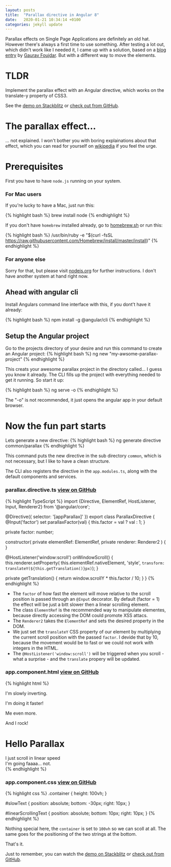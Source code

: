 ```yaml
---
layout: posts
title:  "Parallax directive in Angular 8"
date:   2020-01-21 10:34:14 +0100
categories: jekyll update
---
```

Parallax effects on Single Page Applications are definitely an old hat. However there's always a first time to use something. After testing a lot out, which didn't work like I needed it, I came up with a solution, based on a [blog entry](parallax-blog-entry) by [Gaurav Foujdar](the-guy). But with a different way to move the elements.

# TLDR
Implement the parallax effect with an Angular directive, which works on the translate-y property of CSS3.

See the [demo on Stackblitz](https://angular-8-parallax-directive.stackblitz.io/) or [check out from GitHub](https://github.com/hpmartini/angular-8-parallax-directive).

# The parallax effect...
... not explained. I won't bother you with boring explainations about that effect, which you can read for yourself on [wikipedia](https://en.wikipedia.org/wiki/Parallax) if you feel the urge.

# Prerequisites
First you have to have `node.js` running on your system. 

### For Mac users
If you're lucky to have a Mac, just run this:

{% highlight bash %}
brew install node
{% endhighlight %}

If you don't have `homebrew` installed already, go to [homebrew.sh](https://homebrew.sh) or run this:

{% highlight bash %}
/usr/bin/ruby -e "$(curl -fsSL https://raw.githubusercontent.com/Homebrew/install/master/install)"
{% endhighlight %}

### For anyone else
Sorry for that, but please visit [nodejs.org](https://nodejs.org/) for further instructions. I don't have another system at hand right now.

## Ahead with angular cli
Install Angulars command line interface with this, if you dont't have it already:

{% highlight bash %}
npm install -g @angular/cli
{% endhighlight %}

## Setup the Angular project
Go to the projects directory of your desire and run this command to create an Angular project:
{% highlight bash %}
ng new "my-awsome-parallax-project"
{% endhighlight %}

This creats your awesome parallax project in the directory called... I guess you know it already. The CLI fills up the project with everything needed to get it running. So start it up:

{% highlight bash %}
ng serve -o
{% endhighlight %}

The "-o" is not recommended, it just opens the angular app in your default browser.

# Now the fun part starts
Lets generate a new directive:
{% highlight bash %}
ng generate directive common/parallax
{% endhighlight %}

This command puts the new directive in the sub directory `common`, which is not necessary, but I like to have a clean structure.

The CLI also registers the directive in the `app.modules.ts`, along with the default components and services.

### parallax.directive.ts [view on GitHub](https://github.com/hpmartini/angular-8-parallax-directive/blob/master/src/app/common/parallax.directive.ts)
{% highlight TypeScript %}
import {Directive, ElementRef, HostListener, Input, Renderer2} from '@angular/core';

@Directive({
  selector: '[appParallax]'
})
export class ParallaxDirective {
  @Input('factor') set parallaxFactor(val) {
    this.factor = val ? val : 1;
  }

  private factor: number;

  constructor(
    private elementRef: ElementRef,
    private renderer: Renderer2
  ) { }

  @HostListener('window:scroll')
  onWindowScroll() {
    this.renderer.setProperty(
      this.elementRef.nativeElement, 
      'style',
      `transform: translateY(${this.getTranslation()}px)`);
  }

  private getTranslation() {
    return window.scrollY * this.factor / 10;
  }
}
{% endhighlight %}

- The `factor` of how fast the element will move relative to the scroll position is passed through an `@Input` decorator. 
  By default (factor = 1) the effect will be just a bitt slower then a linear scrolling element. 
- The class `ElementRef` is the recommended way to manipulate elementes, because directly accessing the DOM could promote XSS attacs.
- The `Renderer2` takes the `ElementRef` and sets the desired property in the DOM.
- We just set the `translateY` CSS property of our element by multiplying the current scroll position with the passed `factor`. 
  I devide that by 10, because the movement would be to fast or we could not work with integers in the HTML.
- The `@HostListener('window:scroll')` will be triggered when you scroll - what a surprise - and the `translate` propery will be updated.

### app.component.html [view on GitHub](https://github.com/hpmartini/angular-8-parallax-directive/blob/master/src/app/app.component.html)
{% highlight html %}
<div class="container">
  <hello name="{{ name }}"></hello>
  <p appParallax [factor]="11">I'm slowly inverting.</p>
  <p appParallax [factor]="12">I'm doing it faster!</p>
  <p appParallax [factor]="13">Me even more.</p>
  <p appParallax [factor]="14">And I rock!</p>
</div>

<div class="container">
  <h1 appParallax [factor]="0.3">Hello Parallax</h1>

  <div id="linearScrollingText">I just scroll in linear speed</div>

  <div id="slowText" appParallax [factor]="9">I'm going faaaa... not.</div>
</div>
{% endhighlight %}

### app.component.css [view on GitHub](https://github.com/hpmartini/angular-8-parallax-directive/blob/master/src/app/app.component.css)
{% highlight css %}
.container {
  height: 100vh;
}

#slowText {
  position: absolute;
  bottom: -30px;
  right: 10px;
}

#linearScrollingText {
  position: absolute;
  bottom: 10px;
  right: 10px;
}
{% endhighlight %}

Nothing special here, the `container` is set to `100vh` so we can scoll at all. The same goes for the positioning of the two strings at the bottom.

That's it.

Just to remember, you can watch the [demo on Stackblitz](https://angular-8-parallax-directive.stackblitz.io/) or [check out from GitHub](https://github.com/hpmartini/angular-8-parallax-directive).


[parallax-blog-entry]: https://medium.com/fove/angular-parallax-d1c2de9f07a6
[the-guy]: https://medium.com/@gauravkumarfoujdar